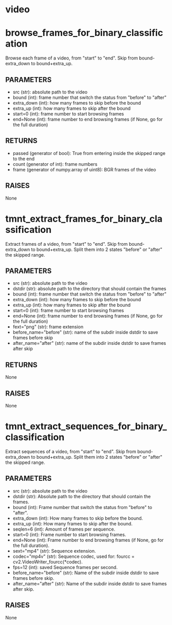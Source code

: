 # video

# browse_frames_for_binary_classification


Browse each frame of a video, from "start" to "end".
Skip from bound-extra_down to bound+extra_up.

PARAMETERS
------
- src (str): absolute path to the video
- bound (int): frame number that switch the status from "before" to "after"
- extra_down (int): how many frames to skip before the bound
- extra_up (int): how many frames to skip after the bound
- start=0 (int): frame number to start browsing frames
- end=None (int): frame number to end browsing frames (if None, go for the
full duration)

RETURNS
------
- passed (generator of bool): True from entering inside the skipped range
to the end
- count (generator of int): frame numbers
- frame (generator of numpy.array of uint8): BGR frames of the video

RAISES
------
None


# tmnt_extract_frames_for_binary_classification


Extract frames of a video, from "start" to "end".
Skip from bound-extra_down to bound+extra_up.
Split them into 2 states "before" or "after" the skipped range.

PARAMETERS
------
- src (str): absolute path to the video
- dstdir (str): absolute path to the directory that should contain the
frames
- bound (int): frame number that switch the status from "before" to "after"
- extra_down (int): how many frames to skip before the bound
- extra_up (int): how many frames to skip after the bound
- start=0 (int): frame number to start browsing frames
- end=None (int): frame number to end browsing frames (if None, go for the
full duration)
- fext="png" (str): frame extension
- before_name="before" (str): name of the subdir inside dstdir to save
frames before skip
- after_name="after" (str): name of the subdir inside dstdir to save frames
after skip

RETURNS
------
None

RAISES
------
None


# tmnt_extract_sequences_for_binary_classification


Extract sequences of a video, from "start" to "end".
Skip from bound-extra_down to bound+extra_up.
Split them into 2 states "before" or "after" the skipped range.

PARAMETERS
----------
- src (str): absolute path to the video
- dstdir (str): Absolute path to the directory that should contain the
frames.
- bound (int): Frame number that switch the status from "before" to "after".
- extra_down (int): How many frames to skip before the bound.
- extra_up (int): How many frames to skip after the bound.
- seqlen=6 (int): Amount of frames per sequence.
- start=0 (int): Frame number to start browsing frames.
- end=None (int): Frame number to end browsing frames (if None, go for the
full duration).
- sext="mp4" (str): Sequence extension.
- codec="mp4v" (str): Sequence codec, used for: fourcc =
cv2.VideoWriter_fourcc(*codec).
- fps=12 (int): saved Sequence frames per second.
- before_name="before" (str): Name of the subdir inside dstdir to save
frames before skip.
- after_name="after" (str): Name of the subdir inside dstdir to save frames
after skip.

RAISES
------
None


